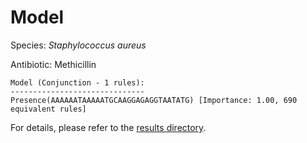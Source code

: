 
# Model

Species: *Staphylococcus aureus*

Antibiotic: Methicillin

```
Model (Conjunction - 1 rules):
------------------------------
Presence(AAAAAATAAAAATGCAAGGAGAGGTAATATG) [Importance: 1.00, 690 equivalent rules]

```

For details, please refer to the [results directory](../../../../../results/scm_b/staphylococcus%20aureus/methicillin/repeat_0/).

